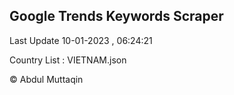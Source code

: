 

## Google Trends Keywords Scraper 
 
Last Update 10-01-2023 , 06:24:21

Country List :
VIETNAM.json



© Abdul Muttaqin 
